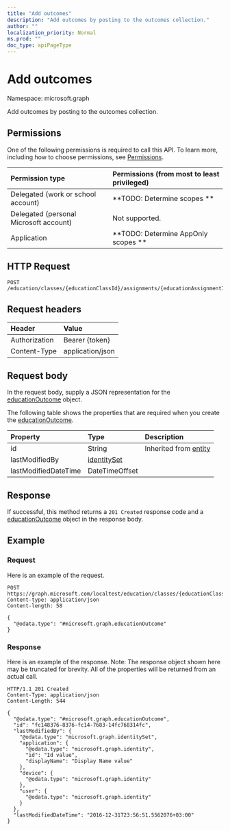 ```yaml
---
title: "Add outcomes"
description: "Add outcomes by posting to the outcomes collection."
author: ""
localization_priority: Normal
ms.prod: ""
doc_type: apiPageType
---
```


# Add outcomes

Namespace: microsoft.graph

Add outcomes by posting to the outcomes collection.

## Permissions
One of the following permissions is required to call this API. To learn more, including how to choose permissions, see [Permissions](/concepts/permissions-reference.md).

|Permission type|Permissions (from most to least privileged)|
|:---|:---|
|Delegated (work or school account)|**TODO: Determine scopes **|
|Delegated (personal Microsoft account)|Not supported.|
|Application|**TODO: Determine AppOnly scopes **|

## HTTP Request
<!-- {
  "blockType": "ignored"
}
-->
``` http
POST /education/classes/{educationClassId}/assignments/{educationAssignmentId}/submissions/{educationSubmissionId}/outcomes/$ref
```

## Request headers
|Header|Value|
|:---|:---|
|Authorization|Bearer {token}|
|Content-Type|application/json|

## Request body
In the request body, supply a JSON representation for the [educationOutcome](../resources/educationoutcome.md) object.

The following table shows the properties that are required when you create the [educationOutcome](../resources/educationoutcome.md).

|Property|Type|Description|
|:---|:---|:---|
|id|String| Inherited from [entity](../resources/entity.md)|
|lastModifiedBy|[identitySet](../resources/identityset.md)||
|lastModifiedDateTime|DateTimeOffset||



## Response
If successful, this method returns a `201 Created` response code and a [educationOutcome](../resources/educationoutcome.md) object in the response body.

## Example

### Request
Here is an example of the request.
<!-- {
  "blockType": "request",
  "name": "create_educationoutcome_from_"
}
-->
``` http
POST https://graph.microsoft.com/localtest/education/classes/{educationClassId}/assignments/{educationAssignmentId}/submissions/{educationSubmissionId}/outcomes
Content-type: application/json
Content-length: 58

{
  "@odata.type": "#microsoft.graph.educationOutcome"
}
```

### Response
Here is an example of the response. Note: The response object shown here may be truncated for brevity. All of the properties will be returned from an actual call.
<!-- {
  "blockType": "response",
  "truncated": true,
  "@odata.type": "microsoft.graph.educationoutcome"
}
-->
``` http
HTTP/1.1 201 Created
Content-Type: application/json
Content-Length: 544

{
  "@odata.type": "#microsoft.graph.educationOutcome",
  "id": "fc148376-8376-fc14-7683-14fc768314fc",
  "lastModifiedBy": {
    "@odata.type": "microsoft.graph.identitySet",
    "application": {
      "@odata.type": "microsoft.graph.identity",
      "id": "Id value",
      "displayName": "Display Name value"
    },
    "device": {
      "@odata.type": "microsoft.graph.identity"
    },
    "user": {
      "@odata.type": "microsoft.graph.identity"
    }
  },
  "lastModifiedDateTime": "2016-12-31T23:56:51.5562076+03:00"
}
```

